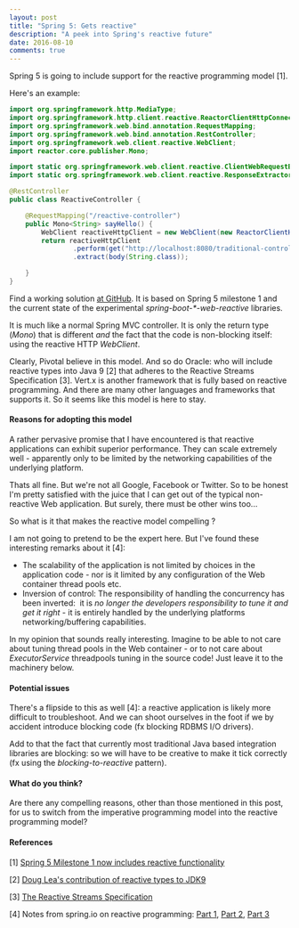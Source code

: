 ```yaml
---
layout: post
title: "Spring 5: Gets reactive"
description: "A peek into Spring's reactive future"
date: 2016-08-10
comments: true
---
```


Spring 5 is going to include support for the reactive programming model [1].

Here's an example:

```java
import org.springframework.http.MediaType;
import org.springframework.http.client.reactive.ReactorClientHttpConnector;
import org.springframework.web.bind.annotation.RequestMapping;
import org.springframework.web.bind.annotation.RestController;
import org.springframework.web.client.reactive.WebClient;
import reactor.core.publisher.Mono;

import static org.springframework.web.client.reactive.ClientWebRequestBuilders.get;
import static org.springframework.web.client.reactive.ResponseExtractors.body;

@RestController
public class ReactiveController {

    @RequestMapping("/reactive-controller")
    public Mono<String> sayHello() {
        WebClient reactiveHttpClient = new WebClient(new ReactorClientHttpConnector());
        return reactiveHttpClient
                .perform(get("http://localhost:8080/traditional-controller").accept(MediaType.TEXT_PLAIN))
                .extract(body(String.class));

    }
}
```

Find a working solution <a href="https://github.com/nickymoelholm/smallexamples/tree/master/hello-reactive-spring" target="_blank">at GitHub</a>. It is based on Spring 5 milestone 1 and the current state of the experimental <em>spring-boot-*-web-reactive</em> libraries.

It is much like a normal Spring MVC controller. It is only the return type (<em>Mono</em>) that is different <em>and</em> the fact that the code is non-blocking itself: using the reactive HTTP <em>WebClient</em>.

Clearly, Pivotal believe in this model. And so do Oracle: who will include reactive types into Java 9 [2] that adheres to the Reactive Streams Specification [3]. Vert.x is another framework that is fully based on reactive programming. And there are many other languages and frameworks that supports it. So it seems like this model is here to stay.

#### Reasons for adopting this model
A rather pervasive promise that I have encountered is that reactive applications can exhibit superior performance. They can scale extremely well - apparently only to be limited by the networking capabilities of the underlying platform.

Thats all fine. But we're not all Google, Facebook or Twitter. So to be honest I'm pretty satisfied with the juice that I can get out of the typical non-reactive Web application. But surely, there must be other wins too...

So what is it that makes the reactive model compelling ?

I am not going to pretend to be the expert here. But I've found these interesting remarks about it [4]:
- The scalability of the application is not limited by choices in the application code - nor is it limited by any configuration of the Web container thread pools etc.
- Inversion of control: The responsibility of handling the concurrency has been inverted:  it is <em>no longer the developers responsibility to tune it and get it right</em> - it is entirely handled by the underlying platforms networking/buffering capabilities.

In my opinion that sounds really interesting. Imagine to be able to not care about tuning thread pools in the Web container - or to not care about <em>ExecutorService</em> threadpools tuning in the source code! Just leave it to the machinery below.

#### Potential issues
There's a flipside to this as well [4]: a reactive application is likely more difficult to troubleshoot. And we can shoot ourselves in the foot if we by accident introduce blocking code (fx blocking RDBMS I/O drivers).

Add to that the fact that currently most traditional Java based integration libraries are blocking: so we will have to be creative to make it tick correctly (fx using the <em>blocking-to-reactive</em> pattern).

#### What do you think?
Are there any compelling reasons, other than those mentioned in this post, for us to switch from the imperative programming model into the reactive programming model?

#### References
[1] [Spring 5 Milestone 1 now includes reactive functionality](https://spring.io/blog/2016/07/28/reactive-programming-with-spring-5-0-m1)

[2] [Doug Lea's contribution of reactive types to JDK9](http://hg.openjdk.java.net/jdk9/dev/jdk/file/tip/src/java.base/share/classes/java/util/concurrent/Flow.java)

[3] [The Reactive Streams Specification](http://www.reactive-streams.org/)

[4] Notes from spring.io on reactive programming: [Part 1](https://spring.io/blog/2016/06/07/notes-on-reactive-programming-part-i-the-reactive-landscape), [Part 2](https://spring.io/blog/2016/06/13/notes-on-reactive-programming-part-ii-writing-some-code), [Part 3](https://spring.io/blog/2016/07/20/notes-on-reactive-programming-part-iii-a-simple-http-server-application)